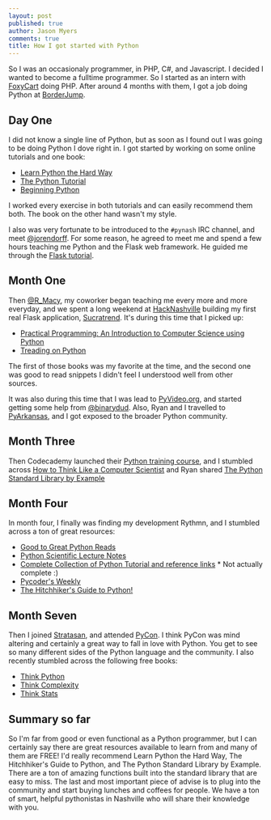 ```yaml
---
layout: post
published: true
author: Jason Myers
comments: true
title: How I got started with Python
---
```


So I was an occasionaly programmer, in  PHP, C#, and Javascript.  I decided I wanted to become a fulltime programmer.  So I started as an intern with [FoxyCart](http://www.foxycart.com) doing PHP.  After around 4 months with them, I got a job doing Python at [BorderJump](http://www.borderjump.com).  

## Day One

I did not know a single line of Python, but as soon as I found out I was going to be doing Python I dove right in.  I got started by working on some online tutorials and one book:

* [Learn Python the Hard Way](http://www.learnpythonthehardway.com/book/)
* [The Python Tutorial](http://docs.python.org/2/tutorial/)
* [Beginning Python](http://www.apress.com/9781590599822)

I worked every exercise in both tutorials and can easily recommend them both.  The book on the other hand wasn't my style.  

I also was very fortunate to be introduced to the ``#pynash`` IRC channel, and meet [@jorendorff](https://twitter.com/jorendorff).  For some reason, he agreed to meet me and spend a few hours teaching me Python and the Flask web framework. He guided me through the [Flask tutorial](http://flask.pocoo.org/docs/tutorial/).

## Month One

Then [@R_Macy](https://twitter.com/r_macy), my coworker began teaching me every more and more everyday, and we spent a long weekend at [HackNashville](http://hacknashville.com/) building my first real Flask application, [Sucratrend](https://www.sucratrend.com). It's during this time that I picked up:

* [Practical Programming: An Introduction to Computer Science using Python](http://pragprog.com/book/gwpy/practical-programming)
* [Treading on Python](http://hairysun.com/books/tread/)

The first of those books was my favorite at the time, and the second one was good to read snippets I didn't feel I understood well from other sources.

It was also during this time that I was lead to [PyVideo.org](http://pyvideo.org/), and started getting some help from [@binarydud](https://twitter.com/binarydud). Also, Ryan and I travelled to [PyArkansas](http://www.pyarkansas.org/), and I got exposed to the broader Python community.

## Month Three

Then Codecademy launched their [Python training course](http://www.codecademy.com/tracks/python), and I stumbled across [How to Think Like a Computer Scientist](http://openbookproject.net/thinkcs/python/english2e/#) and Ryan shared [The Python Standard Library by Example](http://www.pearsoned.co.uk/bookshop/detail.asp?item=100000000422167)

## Month Four

In month four, I finally was finding my development Rythmn, and I stumbled across a ton of great resources:

* [Good to Great Python Reads](http://jessenoller.com/good-to-great-python-reads/)
* [Python Scientific Lecture Notes](http://scipy-lectures.github.com/)
* [Complete Collection of Python Tutorial and reference links](http://vilvaram.com/python.html) * Not actually complete :)
* [Pycoder's Weekly](http://us4.campaign-archive2.com/?u=9735795484d2e4c204da82a29&id=235814c74e&e=9ce07f2fd0)
* [The Hitchhiker's Guide to Python!](https://python-guide.readthedocs.org/en/latest/)

## Month Seven

Then I joined [Stratasan](http://www.stratasan.com), and attended [PyCon](https://us.pycon.org/2013/).  I think PyCon was mind altering and certainly a great way to fall in love with Python.  You get to see so many different sides of the Python language and the community.  I also recently stumbled across the following free books:

* [Think Python](http://www.greenteapress.com/thinkpython/thinkpython.html)
* [Think Complexity](http://www.greenteapress.com/complexity/index.html)
* [Think Stats](http://www.greenteapress.com/thinkstats/index.html)


## Summary so far

So I'm far from good or even functional as a Python programmer, but I can certainly say there are great resources available to learn from and many of them are FREE! I'd really recommend Learn Python the Hard Way, The Hitchhiker's Guide to Python, and The Python Standard Library by Example.  There are a ton of amazing functions built into the standard library that are easy to miss.  The last and most important piece of advise is to plug into the community and start buying lunches and coffees for people.  We have a ton of smart, helpful pythonistas in Nashville who will share their knowledge with you.